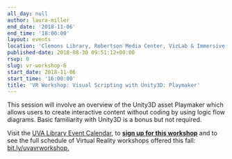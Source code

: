 ```yaml
---
all_day: null
author: laura-miller
end_date: '2018-11-06'
end_time: '18:00:00'
layout: events
location: 'Clemons Library, Robertson Media Center, VizLab & Immersive Space'
published-date: 2018-08-30 09:51:12+00:00
rsvp: 0
slug: vr-workshop-6
start_date: 2018-11-06
start_time: '16:00:00'
title: 'VR Workshop: Visual Scripting with Unity3D: Playmaker'
---
```


This session will involve an overview of the Unity3D asset Playmaker which allows users to create interactive content without coding by using logic flow diagrams. Basic familiarity with Unity3D is a bonus but not required.

Visit the [UVA Library Event Calendar](https://cal.lib.virginia.edu/calendar/events/?cid=4299&t=d&d=0000-00-00&cal=4299&ct=38740), to [**sign up for this workshop**](https://cal.lib.virginia.edu/calendar/events/?cid=4299&t=d&d=0000-00-00&cal=4299&ct=38740) and to see the full schedule of Virtual Reality workshops offered this fall: [bit.ly/uvavrworkshop.](http://bit.ly/uvavrworkshop)
